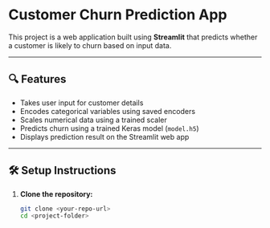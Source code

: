 # Customer Churn Prediction App

This project is a web application built using **Streamlit** that predicts whether a customer is likely to churn based on input data.

---

## 🔍 Features

- Takes user input for customer details
- Encodes categorical variables using saved encoders
- Scales numerical data using a trained scaler
- Predicts churn using a trained Keras model (`model.h5`)
- Displays prediction result on the Streamlit web app

---

## 🛠️ Setup Instructions

1. **Clone the repository:**
   ```bash
   git clone <your-repo-url>
   cd <project-folder>
